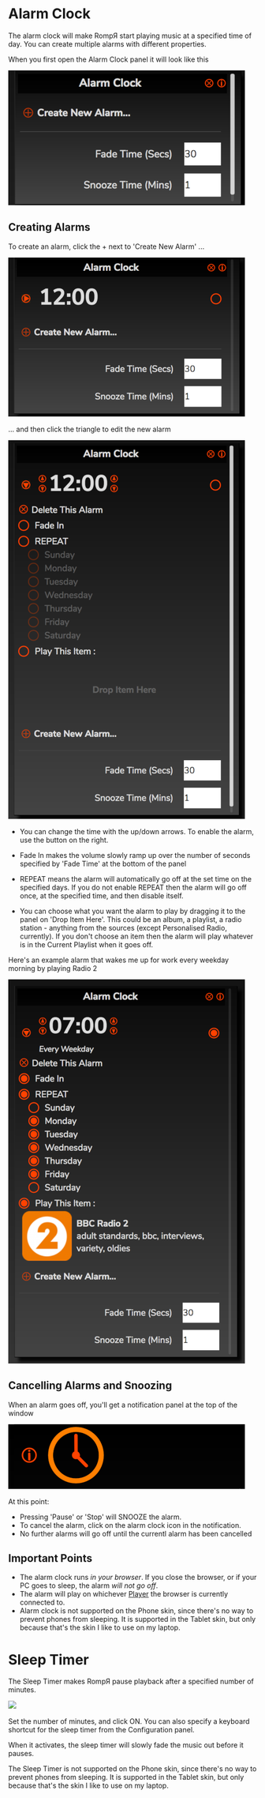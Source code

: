 # Alarm Clock

The alarm clock will make RompЯ start playing music at a specified time of day. You can create multiple alarms with different properties.

When you first open the Alarm Clock panel it will  look like this

![](images/alarmclock1.png)

## Creating Alarms

To create an alarm, click the + next to 'Create New Alarm' ...

![](images/alarmclock2.png)

... and then click the triangle to edit the new alarm

![](images/alarmclock3.png)

* You can change the time with the up/down arrows. To enable the alarm, use the button on the right.

* Fade In makes the volume slowly ramp up over the number of seconds specified by 'Fade Time' at the bottom of the panel

* REPEAT means the alarm will automatically go off at the set time on the specified days. If you do not enable REPEAT then the alarm will go off once, at the specified time, and then disable itself.

* You can choose what you want the alarm to play by dragging it to the panel on 'Drop Item Here'. This could be an album, a playlist, a radio station - anything from the sources (except Personalised Radio, currently). If you don't choose an item then the alarm will play whatever is in the Current Playlist when it goes off.

Here's an example alarm that wakes me up for work every weekday morning by playing Radio 2

![](images/alarmclock4.png)

## Cancelling Alarms and Snoozing

When an alarm goes off, you'll get a notification panel at the top of the window

![](images/alarmclock5.png)

At this point:

* Pressing 'Pause' or 'Stop' will SNOOZE the alarm.
* To cancel the alarm, click on the alarm clock icon in the notification.
* No further alarms will go off until the currentl alarm has been cancelled

## Important Points

* The alarm clock runs *in your browser*. If you close the browser, or if your PC goes to sleep, the alarm *will not go off*.
* The alarm will play on whichever [Player](/RompR/Using-Multiple-Players) the browser is currently connected to.
* Alarm clock is not supported on the Phone skin, since there's no way to prevent phones from sleeping. It is supported in the Tablet skin, but only because that's the skin I like to use on my laptop.

# Sleep Timer

The Sleep Timer makes RompЯ pause playback after a specified number of minutes.

![](images/sleeptimer.png)

Set the number of minutes, and click ON. You can also specify a keyboard shortcut for the sleep timer from the Configuration panel.

When it activates, the sleep timer will slowly fade the music out before it pauses.

The Sleep Timer is not supported on the Phone skin, since there's no way to prevent phones from sleeping. It is supported in the Tablet skin, but only because that's the skin I like to use on my laptop.
